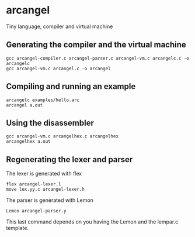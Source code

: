 # arcangel
Tiny language, compiler and virtual machine

## Generating the compiler and the virtual machine
```
gcc arcangel-compiler.c arcangel-parser.c arcangel-vm.c arcangelc.c -o arcangelc
gcc arcangel-vm.c arcangel.c -o arcangel
```
## Compiling and running an example
```
arcangelc examples/hello.arc
arcangel a.out
```
## Using the disassembler
```
gcc arcangel-vm.c arcangelhex.c arcangelhex
arcangelhex a.out
```
## Regenerating the lexer and parser
The lexer is generated with flex
```
flex arcangel-lexer.l
move lex.yy.c arcangel-lexer.h
```
The parser is generated with Lemon
```
Lemon arcangel-parser.y
```
This last command depends on you having the Lemon and the lempar.c template.
